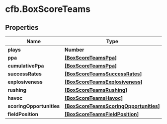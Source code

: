 # cfb.BoxScoreTeams

## Properties
Name | Type | Description | Notes
------------ | ------------- | ------------- | -------------
**plays** | **Number** |  | [optional] 
**ppa** | [**[BoxScoreTeamsPpa]**](BoxScoreTeamsPpa.md) |  | [optional] 
**cumulativePpa** | [**[BoxScoreTeamsPpa]**](BoxScoreTeamsPpa.md) |  | [optional] 
**successRates** | [**[BoxScoreTeamsSuccessRates]**](BoxScoreTeamsSuccessRates.md) |  | [optional] 
**explosiveness** | [**[BoxScoreTeamsExplosiveness]**](BoxScoreTeamsExplosiveness.md) |  | [optional] 
**rushing** | [**[BoxScoreTeamsRushing]**](BoxScoreTeamsRushing.md) |  | [optional] 
**havoc** | [**[BoxScoreTeamsHavoc]**](BoxScoreTeamsHavoc.md) |  | [optional] 
**scoringOpportunities** | [**[BoxScoreTeamsScoringOpportunities]**](BoxScoreTeamsScoringOpportunities.md) |  | [optional] 
**fieldPosition** | [**[BoxScoreTeamsFieldPosition]**](BoxScoreTeamsFieldPosition.md) |  | [optional] 


